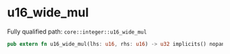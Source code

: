 # u16_wide_mul

Fully qualified path: `core::integer::u16_wide_mul`

```rust
pub extern fn u16_wide_mul(lhs: u16, rhs: u16) -> u32 implicits() nopanic;
```


